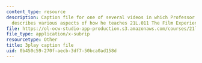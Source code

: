 ```yaml
---
content_type: resource
description: Caption file for one of several videos in which Professor David Thorburn
  describes various aspects of how he teaches 21L.011 The Film Experience.
file: https://ol-ocw-studio-app-production.s3.amazonaws.com/courses/21l-011-the-film-experience-fall-2013/0b450c59270faecb3df750bca0ad158d_e0pgB4jWUjA.srt
file_type: application/x-subrip
resourcetype: Other
title: 3play caption file
uid: 0b450c59-270f-aecb-3df7-50bca0ad158d
---
```

